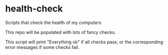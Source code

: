 # health-check
Scripts that check the health of my computers

This repo will be populated with lots of fancy checks.

This script will print "Everything ok" if all checks pass,
or the corresponding error messages if some checks fail.
